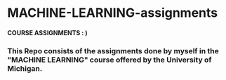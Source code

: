 # MACHINE-LEARNING-assignments
<h4> COURSE ASSIGNMENTS : ) <h4>
<h3>
This Repo consists of the assignments done by myself in the "MACHINE LEARNING" course offered by the University of Michigan.
<h3>
